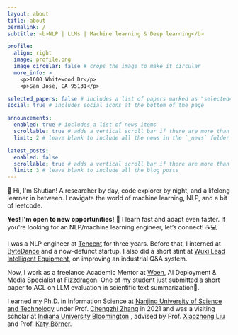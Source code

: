 ```yaml
---
layout: about
title: about
permalink: /
subtitle: <b>NLP | LLMs | Machine learning & Deep learning</b>

profile:
  align: right
  image: profile.png
  image_circular: false # crops the image to make it circular
  more_info: >
    <p>1600 Whitewood Dr</p>
    <p>San Jose, CA 95131</p>

selected_papers: false # includes a list of papers marked as "selected={true}"
social: true # includes social icons at the bottom of the page

announcements:
  enabled: true # includes a list of news items
  scrollable: true # adds a vertical scroll bar if there are more than 3 news items
  limit: 2 # leave blank to include all the news in the `_news` folder

latest_posts:
  enabled: false
  scrollable: true # adds a vertical scroll bar if there are more than 3 new posts items
  limit: 3 # leave blank to include all the blog posts
---
```

👋 Hi, I'm Shutian! A researcher by day, code explorer by night, and a lifelong learner in between. I navigate the world of machine learning, NLP, and a bit of leetcode.  

<b>Yes! I'm open to new opportunities!</b> 🚀 I learn fast and adapt even faster. If you're looking for an NLP/machine learning engineer, let’s connect! ☕💻

I was a NLP engineer at [Tencent](https://www.tencent.com/en-us/) for three years. Before that, I interned at [ByteDance](https://www.bytedance.com/en/) and a now-defunct startup. I also did a short stint at [Wuxi Lead Intelligent Equipment](https://www.leadintelligent.com/en/), on improving an industrial Q&A system.

Now, I work as a freelance Academic Mentor at [Woen](https://appakl7qnoo1285.pc.xiaoe-tech.com/), AI Deployment & Media Specialist at [Fizzdragon](https://fizzdragon.com/). One of my student just submitted a short paper to ACL on LLM evaluation in scientific text summarization🤞.

I earned my Ph.D. in Information Science at [Nanjing University of Science and Technology](https://english.njust.edu.cn/) under Prof. [Chengzhi Zhang](https://chengzhizhang.github.io/) in 2021 and was a visiting scholar at [Indiana University Bloomington](https://luddy.indiana.edu/index.html) , advised by Prof. [Xiaozhong Liu](http://xiaozhong.website2.me/) and Prof. [Katy Börner](https://cns-iu.github.io/katy/).
